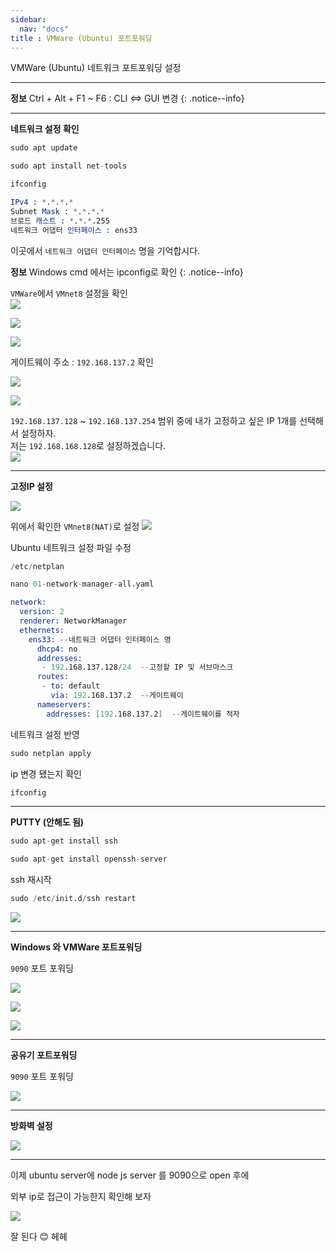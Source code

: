```yaml
---
sidebar:
  nav: "docs"
title : VMWare (Ubuntu) 포트포워딩
---
```


VMWare (Ubuntu) 네트워크 포트포워딩 설정

---


**<i class="fa fa-info-circle" aria-hidden="true"></i> 정보**
Ctrl + Alt + F1 ~ F6 : CLI <=> GUI 변경
{: .notice--info}

---

**네트워크 설정 확인**

```s
sudo apt update
```

```s
sudo apt install net-tools
```

```s
ifconfig
```

```s
IPv4 : *.*.*.*
Subnet Mask : *.*.*.*
브로드 캐스트 : *.*.*.255
네트워크 어댑터 인터페이스 : ens33
```

이곳에서 `네트워크 어댑터 인터페이스` 명을 기억합시다.

**<i class="fa fa-info-circle" aria-hidden="true"></i> 정보**
Windows cmd 에서는 ipconfig로 확인
{: .notice--info}

`VMWare`에서 `VMnet8` 설정을 확인   
![](../assets/images/2023-06-07-17-30-46.png)


![](../assets/images/2023-06-07-17-33-05.png)
 
![](../assets/images/2023-06-07-17-33-57.png)

게이트웨이 주소 : `192.168.137.2` 확인    


![](../assets/images/2023-06-07-17-35-36.png)   

![](../assets/images/2023-06-07-17-36-18.png)   

`192.168.137.128` ~ `192.168.137.254` 범위 중에 내가 고정하고 싶은 IP 1개를 선택해서 설정하자.   
저는 `192.168.168.128`로 설정하겠습니다.   
![](../assets/images/2023-06-07-17-36-57.png)

---

**고정IP 설정**

![](../assets/images/2023-06-07-17-54-16.png)

위에서 확인한 `VMnet8(NAT)`로 설정
![](../assets/images/2023-06-07-17-55-05.png)


Ubuntu 네트워크 설정 파일 수정
```s
/etc/netplan
```

```s
nano 01-network-manager-all.yaml
```

```s
network:
  version: 2
  renderer: NetworkManager
  ethernets:
    ens33: --네트워크 어댑터 인터페이스 명
      dhcp4: no
      addresses:
       - 192.168.137.128/24  --고정할 IP 및 서브마스크
      routes:
       - to: default
         via: 192.168.137.2  --게이트웨이
      nameservers:
        addresses: [192.168.137.2]  --게이트웨이를 적자
```

네트워크 설정 반영
```s
sudo netplan apply
```

ip 변경 됐는지 확인
```s
ifconfig
```

---

**PUTTY (안해도 됨)**   

```s
sudo apt-get install ssh
```

```s
sudo apt-get install openssh-server
```

ssh 재시작
```s
sudo /etc/init.d/ssh restart
```

![](../assets/images/2023-06-07-18-36-33.png)

---

**Windows 와 VMWare 포트포워딩**

`9090` 포트 포워딩
 
![](../assets/images/2023-06-07-17-30-46.png)

![](../assets/images/2023-06-07-17-33-57.png)

![](../assets/images/2023-06-07-19-32-38.png)

---

**공유기 포트포워딩**

`9090` 포트 포워딩

![](../assets/images/2023-06-07-19-35-51.png)

---

**방화벽 설정**



![](../assets/images/2023-06-07-19-36-17.png)


---

이제 ubuntu server에 node js server 를 9090으로 open 후에

외부 ip로 접근이 가능한지 확인해 보자

![](../assets/images/2023-06-07-19-37-53.png)

잘 된다 😊 헤헤




